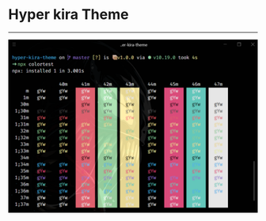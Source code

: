 # Hyper kira Theme

-----------------------------------------------------------------------------
![img](https://github.com/Sergio9815/hyper-kira-theme/blob/master/kira-theme.png)
